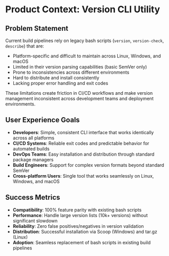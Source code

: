 # Product Context: Version CLI Utility

## Problem Statement
Current build pipelines rely on legacy bash scripts (`version`, `version-check`, `describe`) that are:
- Platform-specific and difficult to maintain across Linux, Windows, and macOS
- Limited in their version parsing capabilities (basic SemVer only)
- Prone to inconsistencies across different environments
- Hard to distribute and install consistently
- Lacking proper error handling and exit codes

These limitations create friction in CI/CD workflows and make version management inconsistent across development teams and deployment environments.

## User Experience Goals
- **Developers**: Simple, consistent CLI interface that works identically across all platforms
- **CI/CD Systems**: Reliable exit codes and predictable behavior for automated builds
- **DevOps Teams**: Easy installation and distribution through standard package managers
- **Build Engineers**: Support for complex version formats beyond standard SemVer
- **Cross-platform Users**: Single tool that works seamlessly on Linux, Windows, and macOS

## Success Metrics
- **Compatibility**: 100% feature parity with existing bash scripts
- **Performance**: Handle large version lists (10k+ versions) without significant slowdown
- **Reliability**: Zero false positives/negatives in version validation
- **Distribution**: Successful installation via Scoop (Windows) and tar.gz (Linux)
- **Adoption**: Seamless replacement of bash scripts in existing build pipelines